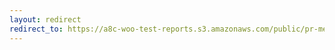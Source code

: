 ```yaml
---
layout: redirect
redirect_to: https://a8c-woo-test-reports.s3.amazonaws.com/public/pr-merge/44777/e2e/index.html
---
```

